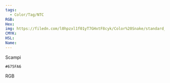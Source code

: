 ```yaml
---
tags:
  - Color/Tag/NTC
RGB:
Hex:
img: https://filedn.com/l0hpzxl1f01yT7GHxtF8cyk/Color%20Snake/standard_csv_to_svg//675FA6.svg
CMYK:
HSL:
Name:
---
```

Scampi
```palette
#675FA6
```
RGB
